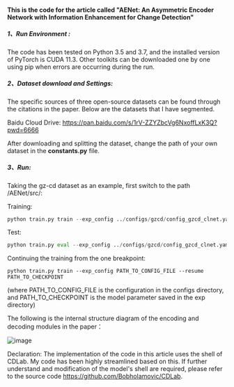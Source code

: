 #### This is the code for the article called "AENet: An Asymmetric Encoder Network with Information Enhancement for Change Detection"

##### 1、Run Environment :
The code has been tested on Python 3.5 and 3.7, and the installed version of PyTorch is CUDA 11.3. Other toolkits can be downloaded one by one using pip when errors are occurring during the run.

##### 2、Dataset download and Settings:

The specific sources of three open-source datasets can be found through the citations in the paper. Below are the datasets that I have segmented.

Baidu Cloud Drive: https://pan.baidu.com/s/1rV-ZZYZbcVg6NxoffLxK3Q?pwd=6666

After downloading and splitting the dataset, change the path of your own dataset in the **constants.py** file.

##### 3、Run:
Taking the gz-cd dataset as an example, first switch to the path /AENet/src/:

Training: 

```python
python train.py train --exp_config ../configs/gzcd/config_gzcd_clnet.yaml   
```

Test: 

```python
python train.py eval --exp_config ../configs/gzcd/config_gzcd_clnet.yaml --resume ../exp/gzcd/weights/model_best_clnet.pth --save_on --subset test 
```

Continuing the training from the one breakpoint: 

```
python train.py train --exp_config PATH_TO_CONFIG_FILE --resume PATH_TO_CHECKPOINT
```

 (where PATH_TO_CONFIG_FILE is the configuration in the configs directory, and PATH_TO_CHECKPOINT is the model parameter saved in the exp directory)


The following is the internal structure diagram of the encoding and decoding modules in the paper：

![image](https://github.com/user-attachments/assets/c1f5d05a-40e8-4761-a945-021578b64558)


Declaration: The implementation of the code in this article uses the shell of CDLab.  My code has been highly streamlined based on this.  If further understand and modification of the model's shell are required, please refer to the source code https://github.com/Bobholamovic/CDLab.

